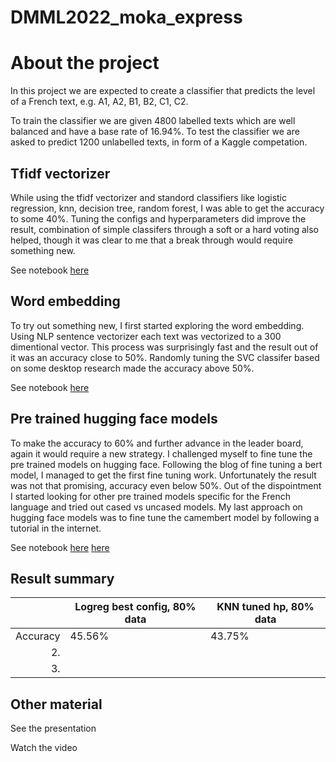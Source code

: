 # DMML2022_moka_express
<picture>
  <source media="(prefers-color-scheme: dark)" srcset="https://user-images.githubusercontent.com/25423296/163456776-7f95b81a-f1ed-45f7-b7ab-8fa810d529fa.png">
</picture>


# About the project

In this project we are expected to create a classifier that predicts the level of a French text, e.g. A1, A2, B1, B2, C1, C2.

To train the classifier we are given 4800 labelled texts which are well balanced and have a base rate of 16.94%. To test the classifier we are asked to predict 1200 unlabelled texts, in form of a Kaggle competation. 

## Tfidf vectorizer 

While using the tfidf vectorizer and standord classifiers like logistic regression, knn, decision tree, random forest, I was able to get the accuracy to some 40%. Tuning the configs and hyperparameters did improve the result, combination of simple classifers through a soft or a hard voting also helped, though it was clear to me that a break through would require something new. 

See notebook 
[here]([myLib/README.md](https://github.com/exmokapress/DMML2022_moka_express/blob/main/code/fr_difficulty_detection_tfidf_vectorizer.ipynb))

## Word embedding

To try out something new, I first started exploring the word embedding. Using NLP sentence vectorizer each text was vectorized to a 300 dimentional vector. This process was surprisingly fast and the result out of it was an accuracy close to 50%. Randomly tuning the SVC classifer based on some desktop research made the accuracy above 50%. 

See notebook 
[here]([myLib/README.md](https://github.com/exmokapress/DMML2022_moka_express/blob/main/code/fr_difficulty_detection_word_embedding.ipynb))


## Pre trained hugging face models

To make the accuracy to 60% and further advance in the leader board, again it would require a new strategy. I challenged myself to fine tune the pre trained models on hugging face. Following the blog of fine tuning a bert model, I managed to get the first fine tuning work. Unfortunately the result was not that promising, accuracy even below 50%. Out of the dispointment I started looking for other pre trained models specific for the French language and tried out cased vs uncased models. My last approach on hugging face models was to fine tune the camembert model by following a tutorial in the internet. 

See notebook 
[here]([myLib/README.md](https://github.com/exmokapress/DMML2022_moka_express/blob/main/code/fr_difficulty_detection_bert_models_hugging_face.ipynb))
[here]([myLib/README.md](https://github.com/exmokapress/DMML2022_moka_express/blob/main/code/fr_difficulty_detection_camembert_models_hugging_face.ipynb))

## Result summary

|            | Logreg best config, 80% data |  KNN tuned hp, 80% data   |
|-----:      |------------------------------|---------------------------|
|    Accuracy|   45.56%                     |       43.75%              |
|     2.     |                              |                           |
|     3.     |                              |                           |

## Other material

See the presentation 

Watch the video
